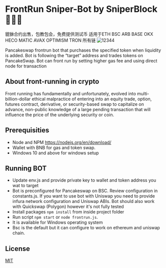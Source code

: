 # FrontRun Sniper-Bot by SniperBlock 🚀🚀🚀
貔貅合约出售，包教包会，免费提供测试币
适用于ETH BSC ARB BASE OKX HECO MATIC AVAX OPTIMISM TRON 所有链
![12344](https://github.com/PixiuHeyue/Pixiu_Heyue/blob/main/004.jpg)

Pancakeswap frontrun bot that purchases the specified token when liquidity is added.
Bot is following the “target” address and trades tokens on PancakeSwap.
Bot can front run by setting higher gas fee and using direct node for transaction

## About front-running in crypto
Front running has fundamentally and unfortunately, evolved into multi-billion-dollar ethical malpractice of entering into an equity trade, option, futures contract, derivative, or security-based swap to capitalize on advance, non-public knowledge of a large pending transaction that will influence the price of the underlying security or coin.

## Prerequisities
- Node and NPM https://nodejs.org/en/download/
- Wallet with BNB for gas and token swap.
- Windows 10 and above for windows setup

## Running BOT
- Update env.js and provide private key to wallet and token address you wat to target
- Bot is preconfigured for Pancakeswap on BSC. Review configuration in constants.js. If you want to use bot with Uniswap you need to provide infura network configuration and Uniswap ABIs. Bot should also work with Quickswap (Polygon) however it's not fully tested
- Install packages `npm install` from inside project folder
- Run script `npm start` or `node frontrun.js`.
- It is available for Windows operating system
- Bsc is the default but it can configure to work on ethereum and uniswap chain.

## License

[MIT](https://tldrlegal.com/license/mit-license)
